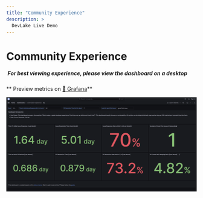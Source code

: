 ```yaml
---
title: "Community Experience"
description: >
  DevLake Live Demo
---
```


# Community Experience

<div className="info">
  <h5>
    <img
      src="https://user-images.githubusercontent.com/84442212/197146839-c2d116e6-e0b8-40a0-bb29-e51fb4805a81.png"
      alt=""
      width="3%"
    /> For best viewing experience, please view the dashboard on a desktop
  </h5>
</div>

** Preview metrics on [🔗 Grafana](https://grafana-lake.demo.devlake.io/grafana/d/bwsP5Nz4z/community-experience?orgId=1&from=now-6M&to=now)**

![CommunityExperience](./CommunityExperience.png)

<!-- <iframe src="https://grafana-lake.demo.devlake.io/grafana/d/bwsP5Nz4z/community-experience?orgId=1&from=now-6M&to=now" width="135%" height="1000px"></iframe> -->
